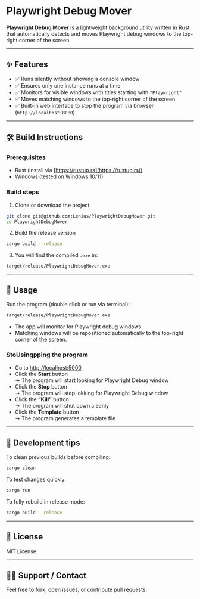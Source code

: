 # Playwright Debug Mover

**Playwright Debug Mover** is a lightweight background utility written in Rust that automatically detects and moves Playwright debug windows to the top-right corner of the screen.

---

## ✨ Features

- ✅ Runs silently without showing a console window
- ✅ Ensures only one instance runs at a time
- ✅ Monitors for visible windows with titles starting with `"Playwright"`
- ✅ Moves matching windows to the top-right corner of the screen
- ✅ Built-in web interface to stop the program via browser (`http://localhost:8080`)

---

## 🛠 Build Instructions

### Prerequisites

- Rust (install via [https://rustup.rs](https://rustup.rs))
- Windows (tested on Windows 10/11)

### Build steps

1. Clone or download the project

```bash
git clone git@github.com:Lenius/PlaywrightDebugMover.git
cd PlaywrightDebugMover
```

2. Build the release version

```bash
cargo build --release
```

3. You will find the compiled `.exe` in:

```
target/release/PlaywrightDebugMover.exe
```

---

## 🚀 Usage

Run the program (double click or run via terminal):

```bash
target/release/PlaywrightDebugMover.exe
```

- The app will monitor for Playwright debug windows.
- Matching windows will be repositioned automatically to the top-right corner of the screen.

### StoUsingpping the program

- Go to [http://localhost:5000](http://localhost:5000)
- Click the **Start** button  
  → The program will start looking for Playwright Debug window
- Click the **Stop** button  
  → The program will stop lokking for Playwright Debug window
- Click the **“Kill”** button  
  → The program will shut down cleanly
- Click the **Template** button  
  → The program generates a template file
---

## 🧪 Development tips

To clean previous builds before compiling:

```bash
cargo clean
```

To test changes quickly:

```bash
cargo run
```

To fully rebuild in release mode:

```bash
cargo build --release
```

---

## 📝 License

MIT License

---

## 🙋‍♂️ Support / Contact

Feel free to fork, open issues, or contribute pull requests.
